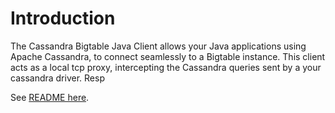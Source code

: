 # Introduction

The Cassandra Bigtable Java Client allows your Java applications using Apache Cassandra, to connect seamlessly to a Bigtable instance. This client acts as a local tcp proxy, intercepting the Cassandra queries sent by a your cassandra driver. Resp

See [README here](./cassandra-bigtable-java-client-lib/README.md).